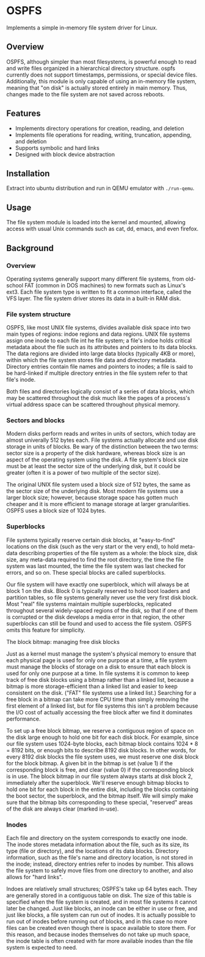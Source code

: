 # OSPFS

Implements a simple in-memory file system driver for Linux.

## Overview

OSPFS, although simpler than most filesystems, is powerful enough to read and write files organized in a hierarchical directory structure. ospfs currently does not support timestamps, permissions, or special device files. Additionally, this module is only capable of using an in-memory file system, meaning that "on disk" is actually stored entirely in main memory. Thus, changes made to the file system are not saved across reboots.

## Features

- Implements directory operations for creation, reading, and deletion
- Implements file operations for reading, writing, truncation, appending, and deletion
- Supports symbolic and hard links
- Designed with block device abstraction

## Installation

Extract into ubuntu distribution and run in QEMU emulator with `./run-qemu`. 

## Usage

The file system module is loaded into the kernel and mounted, allowing access with usual Unix commands such as cat, dd, emacs, and even firefox. 

## Background

### Overview

Operating systems generally support many different file systems, from old-school FAT (common in DOS machines) to new formats such as Linux's ext3. Each file system type is written to fit a common interface, called the VFS layer. The file system driver stores its data in a built-in RAM disk.

### File system structure

OSPFS, like most UNIX file systems, divides available disk space into two main types of regions: indoe regions and data regions. UNIX file systems assign one inode to each file int he file system; a file's indoe holds critical metadata about the file such as its attributes and pointers to its data blocks. The data regions are divided into large data blocks (typically 4KB or more), within which the file system stores file data and directory metadata. Directory entries contain file names and pointers to inodes; a file is said to be hard-linked if multiple directory entries in the file system refer to that file's inode.

Both files and directories logically consist of a series of data blocks, which may be scattered throughout the disk much like the pages of a process's virtual address space can be scattered throughout physical memory.

### Sectors and blocks

Modern disks perform reads and writes in units of sectors, which today are almost univerally 512 bytes each. File systems actually allocate and use disk storage in units of blocks. Be wary of the distinction between the two terms: sector size is a property of the disk hardware, whereas block size is an aspect of the operating system using the disk. A file system's block size must be at least the sector size of the underlying disk, but it could be greater (often it is a power of two multiple of the sector size).

The original UNIX file system used a block size of 512 bytes, the same as the sector size of the underlying disk. Most modern file systems use a larger block size; however, because storage space has gotten much cheaper and it is more efficient to manage storage at larger granularities. OSPFS uses a block size of 1024 bytes.

### Superblocks

File systems typically reserve certain disk blocks, at "easy-to-find" locations on the disk (such as the very start or the very end), to hold meta-data describing properties of the file system as a whole: the block size, disk size, any meta-data required to find the root directory, the time the file system was last mounted, the time the file system was last checked for errors, and so on. These special blocks are called superblocks.

Our file system will have exactly one superblock, which will always be at block 1 on the disk.  Block 0 is typically reserved to hold boot loaders and partition tables, so file systems generally never use the very first disk block. Most "real" file systems maintain multiple superblocks, replicated throughout several widely-spaced regions of the disk, so that if one of them is corrupted or the disk develops a media error in that region, the other superblocks can still be found and used to access the file system. OSPFS omits this feature for simplicity.

The block bitmap: managing free disk blocks

Just as a kernel must manage the system's physical memory to ensure that each physical page is used for only one purpose at a time, a file system must manage the blocks of storage on a disk to ensure that each block is used for only one purpose at a time. In file systems it is common to keep track of free disk blocks using a bitmap rather than a linked list, because a bitmap is more storage-efficient than a linked list and easier to keep consistent on the disk. ("FAT" file systems use a linked list.) Searching for a free block in a bitmap can take more CPU time than simply removing the first element of a linked list, but for file systems this isn't a problem because the I/O cost of actually accessing the free block after we find it dominates performance.

To set up a free block bitmap, we reserve a contiguous region of space on the disk large enough to hold one bit for each disk block. For example, since our file system uses 1024-byte blocks, each bitmap block contains 1024 * 8 = 8192 bits, or enough bits to describe 8192 disk blocks. In other words, for every 8192 disk blocks the file system uses, we must reserve one disk block for the block bitmap. A given bit in the bitmap is set (value 1) if the corresponding block is free, and clear (value 0) if the corresponding block is in use. The block bitmap in our file system always starts at disk block 2, immediately after the superblock. We'll reserve enough bitmap blocks to hold one bit for each block in the entire disk, including the blocks containing the boot sector, the superblock, and the bitmap itself. We will simply make sure that the bitmap bits corresponding to these special, "reserved" areas of the disk are always clear (marked in-use).

### Inodes

Each file and directory on the system corresponds to exactly one inode. The inode stores metadata information about the file, such as its size, its type (file or directory), and the locations of its data blocks. Directory information, such as the file's name and directory location, is not stored in the inode; instead, directory entries refer to inodes by number. This allows the file system to safely move files from one directory to another, and also allows for "hard links".

Indoes are relatively small structures; OSPFS's take up 64 bytes each. They are generally stored in a contiguous table on disk. The size of this table is specified when the file system is created, and in most file systems it cannot later be changed. Just like blocks, an inode can be either in use or free, and just like blocks, a file system can run out of inodes. It is actually possible to run out of inodes before running out of blocks, and in this case no more files can be created even though there is space available to store them. For this reason, and because inodes themselves do not take up much space, the inode table is often created with far more available inodes than the file system is expected to need.
